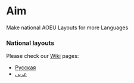 
# Aim

Make national AOEU Layouts for more Languages

### National layouts 

Please check our [Wiki](https://github.com/Azamat-Alibaev/AO-keyboard/wiki) pages:

- [Русская](https://github.com/Azamat-Alibaev/AO-keyboard/wiki/%D0%A0%D1%83%D1%81%D1%81%D0%BA%D0%B0%D1%8F)
- [عربى](https://github.com/Azamat-Alibaev/AO-keyboard/wiki/Arabic)
              


